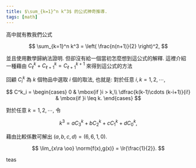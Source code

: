 ```yaml
---
title: $\sum_{k=1}^n k^3$ 的公式神奇推導.
tags: [math]
---
```






高中就有教我們公式

$$
\sum_{k=1}^n k^3 = \left( \frac{n(n+1)}{2} \right)^2,
$$

並且使用數學歸納法證明.
但卻沒有給一個當初怎麼想到這公式的解釋.
這裡介紹一種藉由
$C_\ell^k+C_{\ell+1}^k = C_{\ell+1}^{k+1}$
來得到這公式的方法

回顧 $C^k_i$ 為 $k$ 個物品中選取 $i$ 個的取法, 也就是:
對於任意 $i,k=1,2, \cdots,$

$$
C^k_i = 
\begin{cases}
0 & \mbox{if }i > k,\\
\dfrac{k(k-1)\cdots (k-i+1)}{i!} & \mbox{if }i \leq k.
\end{cases}
$$

對於任意 $k=1,2, \cdots,$
令 

$$k^3=aC_3^k+bC_2^k+cC_1^k+dC_0^k,$$

藉由比較係數可解出 $(a,b,c,d)=(6,6,1,0).$


$$
\lim_{x\ra \oo} \norm{f(x),g(x)} = \lr{\frac{1}{2}}.
$$

teas
<!--more-->
